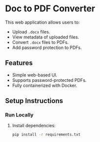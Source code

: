 # Doc to PDF Converter

This web application allows users to:

- Upload `.docx` files.
- View metadata of uploaded files.
- Convert `.docx` files to PDFs.
- Add password protection to PDFs.

## Features

- Simple web-based UI.
- Supports password-protected PDFs.
- Fully containerized with Docker.

## Setup Instructions

### Run Locally

1. Install dependencies:
   ```bash
   pip install -r requirements.txt
   ```
